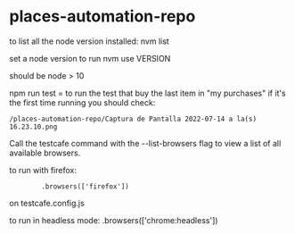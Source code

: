 # places-automation-repo


to list all the node version installed:
nvm list

set a node version to run
nvm use VERSION

should be node > 10


npm run test  = to run the test that buy the last item in "my purchases"
    if it's the first time running you should check:
    
    /places-automation-repo/Captura de Pantalla 2022-07-14 a la(s) 16.23.10.png


Call the testcafe command with the --list-browsers flag to view a list of all available browsers.

to run with firefox:

            .browsers(['firefox'])
on testcafe.config.js 

to run in headless mode:
            .browsers(['chrome:headless'])

